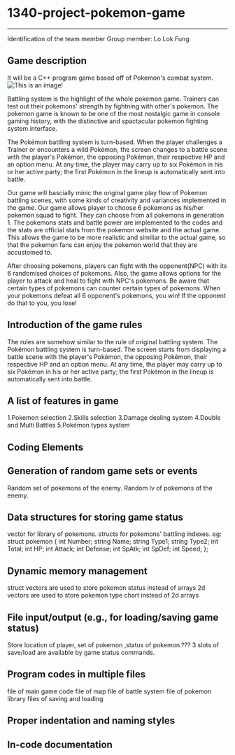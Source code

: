 # 1340-project-pokemon-game
------


Identification of the team member
  Group member: Lo Lok Fung
  
  
Game description
-- 
It will be a C++ program game based off of Pokemon's combat system.
![This is an image](https://static.wikia.nocookie.net/essentialsdocs/images/7/70/Battle.png/revision/latest?cb=20190219202514)!

Battling system is the highlight of the whole pokemon game. Trainers can test out their pokemons' strength by fightning with other's pokemon. The pokemon game is known to be one of the most nostalgic game in console gaming history, with the distinctive and spactacular pokemon fighting system interface.


The Pokémon battling system is turn-based. When the player challenges a Trainer or encounters a wild Pokémon, the screen changes to a battle scene with the player's Pokémon, the opposing Pokémon, their respective HP and an option menu. At any time, the player may carry up to six Pokémon in his or her active party; the first Pokémon in the lineup is automatically sent into battle. 

Our game will bascially minic the original game play flow of Pokemon battling scenes, with some kinds of creativity and variances implemented in the game. Our game allows player to choose 6 pokemons as his/her pokemon squad to fight. They can choose from all pokemons in generation 1. The pokemons stats and battle power are implemented to the codes and the stats are official stats from the pokemon website and the actual game. This allows the game to be more realistic and similiar to the actual game, so that the pokemon fans can enjoy the pokemon world that they are accustomed to. 

After choosing pokemons, players can fight with the opponent(NPC) with its 6 randomised choices of pokemons. Also, the game allows options for the player to attack and heal to fight with NPC's pokemons. Be aware that certain types of pokemons can counter certain types of pokemons. When your pokemons defeat all 6 opponent's pokemons, you win! If the opponent do that to you, you lose!

Introduction of the game rules
--
The rules are somehow similar to the rule of original battling system.
The Pokémon battling system is turn-based. The screen starts from displaying a battle scene with the player's Pokémon, the opposing Pokémon, their respective HP and an option menu. At any time, the player may carry up to six Pokémon in his or her active party; the first Pokémon in the lineup is automatically sent into battle. 

A list of features in game
-- 
1.Pokemon selection
2.Skills selection
3.Damage dealing system
4.Double and Multi Battles
5.Pokémon types system

Coding Elements
-- 
Generation of random game sets or events
--
Random set of pokemons of the enemy.
Random lv of pokemons of the enemy.

Data structures for storing game status
--
vector for library of pokemons.
structs for pokemons' battling indexes. 
eg:
struct pokemon {
  int Number;
  string Name;
  string Type1;
  string Type2;
  int Total;
  int HP;
  int Attack;
  int Defense;
  int SpAtk;
  int SpDef;
  int Speed;
};  

Dynamic memory management
-- 
struct vectors are used to store pokemon status instead of arrays
2d vectors are used to store pokemon type chart instead of 2d arrays

File input/output (e.g., for loading/saving game status)
--
Store location of player, set of pokemon ,status of pokemon.???
3 slots of save/load are available by game status commands.

Program codes in multiple files
-- 
file of main game code
file of map
file of battle system
file of pokemon library
files of saving and loading

Proper indentation and naming styles
--

In-code documentation
--
